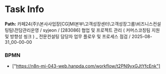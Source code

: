 # Task Info

**Path:** 카페24(주)\본사사업장\[CG]MI본부\고객성장센터\고객성장그룹\비즈니스컨설팅팀\전담관리운영 / syjeon / [283086] 협업 및 프로젝트 관리 ( 커머스코칭팀 지원 및 방향성 씽크 ) _ 전문컨설팅 담당자 업무 플로우 및 프로세스 점검 / 2025-08-31_00-00-00

### BPMN
- ["https://n8n-mi-043-web.hanpda.com/workflow/t2PN9yxGJtYfcEnk"]

